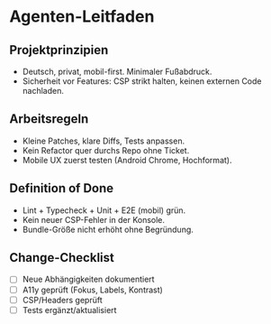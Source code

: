 # Agenten-Leitfaden

## Projektprinzipien

- Deutsch, privat, mobil-first. Minimaler Fußabdruck.
- Sicherheit vor Features: CSP strikt halten, keinen externen Code nachladen.

## Arbeitsregeln

- Kleine Patches, klare Diffs, Tests anpassen.
- Kein Refactor quer durchs Repo ohne Ticket.
- Mobile UX zuerst testen (Android Chrome, Hochformat).

## Definition of Done

- Lint + Typecheck + Unit + E2E (mobil) grün.
- Kein neuer CSP-Fehler in der Konsole.
- Bundle-Größe nicht erhöht ohne Begründung.

## Change-Checklist

- [ ] Neue Abhängigkeiten dokumentiert
- [ ] A11y geprüft (Fokus, Labels, Kontrast)
- [ ] CSP/Headers geprüft
- [ ] Tests ergänzt/aktualisiert
